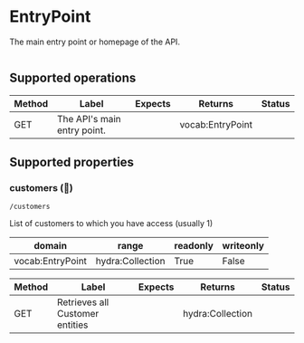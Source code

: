 
# EntryPoint

The main entry point or homepage of the API.


```

```


## Supported operations


|Method|Label|Expects|Returns|Status|
|--|--|--|--|--|
|GET|The API's main entry point.| |vocab:EntryPoint| |


## Supported properties


### customers (🔗)


```
/customers
```

List of customers to which you have access (usually 1)


|domain|range|readonly|writeonly|
|--|--|--|--|
|vocab:EntryPoint|hydra:Collection|True|False|


|Method|Label|Expects|Returns|Status|
|--|--|--|--|--|
|GET|Retrieves all Customer entities| |hydra:Collection| |

